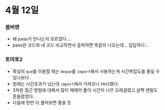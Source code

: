 # 4월 12일

### 봄버맨

- 왜 pass가 안나는지 모르겠다....
- pass한 코드와 내 코드 비교하면서 출력하면 똑같이 나오는데... 답답하다...



### 토마토2

- 확실히 `que`를 이용할 때는 `deque`를 `import`해서 사용하는게 시간복잡도를 줄일 수 있나보다
- 원래는 시간초과가 났는데 `import`에서 가져오니 `PASS`했다.
- 3차원 접근 방법에 대해서 많이 헤매어 풀이 시간이 너무 오래걸렸고 살짝 멘탈도 흔들렸었다.
- 다음에 한번 더 풀어보면 좋을 듯

